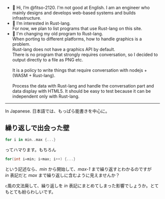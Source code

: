 - 👋 Hi, I’m @fitso-2120. I'm not good at English.
  I am an engineer who mainly designs and develops web-based systems and builds infrastructure.
- 👀 I’m interested in Rust-lang.<br/>
  For now, we plan to list programs that use Rust-lang on this site.<br/>
- 🌱 I'm changing my old program to Rust-lang.
  <br/>
  When porting to different platforms, how to handle graphics is a problem.<br/>
  Rust-lang does not have a graphics API by default.<br/>
  There is no program that strongly requires conversation, so
  I decided to output directly to a file as PNG etc.<br/>
  <br/>
  It is a policy to write things that require conversation with nodejs + (WASM + Rust-lang).<br/>
  <br/>
  Process the data with Rust-lang and handle the conversation part and data display with HTML5. It should be easy to test because it can be independent only with Rust-lang.

<!---
- 💞️ I’m looking to collaborate on ...
- 📫 How to reach me ...
--->

---

In Japanese.
日本語では、もっぱら能書きを中心に。

## 繰り返しで出会った壁

```rust
for i in min..max {...}
```
ってハマります。もちろん
```c
for(int i=min; i<max; i++) {...}
```
という記述なら、*min* から開始して、*max-1* まで繰り返すとわかるのですが<br/>
*in* 表記だと *max* まで繰り返しに含むように見えませんか？

`c`風の文法廃して、繰り返しを *in* 表記にまとめてしまった影響でしょうか。とてもとても紛らわしいです。
<!---
fitso-2120/fitso-2120 is a ✨ special ✨ repository because its `README.md` (this file) appears on your GitHub profile.
You can click the Preview link to take a look at your changes.
--->
